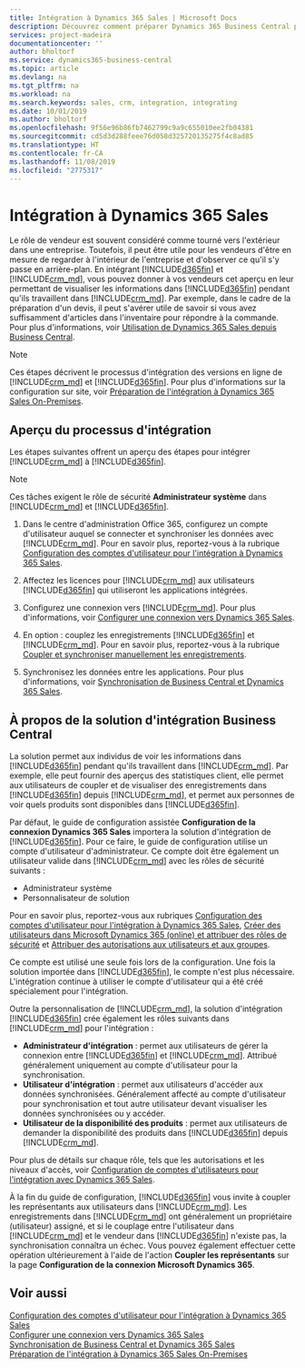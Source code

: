 ```yaml
---
title: Intégration à Dynamics 365 Sales | Microsoft Docs
description: Découvrez comment préparer Dynamics 365 Business Central pour l'intégrer à Dynamics 365 Sales.
services: project-madeira
documentationcenter: ''
author: bholtorf
ms.service: dynamics365-business-central
ms.topic: article
ms.devlang: na
ms.tgt_pltfrm: na
ms.workload: na
ms.search.keywords: sales, crm, integration, integrating
ms.date: 10/01/2019
ms.author: bholtorf
ms.openlocfilehash: 9f56e96b86fb7462799c9a9c655010ee2fb04381
ms.sourcegitcommit: cd5d3d288feee76d058d325720135275f4c8ad85
ms.translationtype: HT
ms.contentlocale: fr-CA
ms.lasthandoff: 11/08/2019
ms.locfileid: "2775317"
---
```

# <a name="integrating-with-dynamics-365-sales"></a>Intégration à Dynamics 365 Sales
Le rôle de vendeur est souvent considéré comme tourné vers l'extérieur dans une entreprise. Toutefois, il peut être utile pour les vendeurs d'être en mesure de regarder à l'intérieur de l'entreprise et d'observer ce qu'il s'y passe en arrière-plan. En intégrant [!INCLUDE[d365fin](includes/d365fin_md.md)] et [!INCLUDE[crm_md](includes/crm_md.md)], vous pouvez donner à vos vendeurs cet aperçu en leur permettant de visualiser les informations dans [!INCLUDE[d365fin](includes/d365fin_md.md)] pendant qu'ils travaillent dans [!INCLUDE[crm_md](includes/crm_md.md)]. Par exemple, dans le cadre de la préparation d'un devis, il peut s'avérer utile de savoir si vous avez suffisamment d'articles dans l'inventaire pour répondre à la commande. Pour plus d'informations, voir [Utilisation de Dynamics 365 Sales depuis Business Central](marketing-integrate-dynamicscrm.md).

> [!NOTE]
> Ces étapes décrivent le processus d'intégration des versions en ligne de [!INCLUDE[crm_md](includes/crm_md.md)] et [!INCLUDE[d365fin](includes/d365fin_md.md)]. Pour plus d'informations sur la configuration sur site, voir [Préparation de l'intégration à Dynamics 365 Sales On-Premises](/dynamics365/business-central/dev-itpro/administration/prepare-dynamics-365-for-sales-for-integration).

<!--## Software Requirements
You must have an Office 365 subscription, and both [!INCLUDE[crm_md](includes/crm_md.md)] and [!INCLUDE[d365fin](includes/d365fin_md.md)] must be part of the same organization.  -->

## <a name="overview-of-the-integration-process"></a>Aperçu du processus d'intégration
Les étapes suivantes offrent un aperçu des étapes pour intégrer [!INCLUDE[crm_md](includes/crm_md.md)] à [!INCLUDE[d365fin](includes/d365fin_md.md)].

> [!Note]  
> Ces tâches exigent le rôle de sécurité **Administrateur système** dans [!INCLUDE[crm_md](includes/crm_md.md)] et [!INCLUDE[d365fin](includes/d365fin_md.md)].  

1. Dans le centre d'administration Office 365, configurez un compte d'utilisateur auquel se connecter et synchroniser les données avec [!INCLUDE[crm_md](includes/crm_md.md)]. Pour en savoir plus, reportez-vous à la rubrique [Configuration des comptes d'utilisateur pour l'intégration à Dynamics 365 Sales](admin-setting-up-integration-with-dynamics-sales.md).

2. Affectez les licences pour [!INCLUDE[crm_md](includes/crm_md.md)] aux utilisateurs [!INCLUDE[d365fin](includes/d365fin_md.md)] qui utiliseront les applications intégrées.

3. Configurez une connexion vers [!INCLUDE[crm_md](includes/crm_md.md)]. Pour plus d'informations, voir [Configurer une connexion vers Dynamics 365 Sales](admin-how-to-set-up-a-dynamics-crm-connection.md).  

4. En option : couplez les enregistrements [!INCLUDE[d365fin](includes/d365fin_md.md)] et [!INCLUDE[crm_md](includes/crm_md.md)]. Pour en savoir plus, reportez-vous à la rubrique [Coupler et synchroniser manuellement les enregistrements](admin-how-to-couple-and-synchronize-records-manually.md).

5. Synchronisez les données entre les applications. Pour plus d'informations, voir [Synchronisation de Business Central et Dynamics 365 Sales](admin-synchronizing-business-central-and-sales.md).  

## <a name="about-the-business-central-integration-solution"></a>À propos de la solution d'intégration Business Central
La solution permet aux individus de voir les informations dans [!INCLUDE[d365fin](includes/d365fin_md.md)] pendant qu'ils travaillent dans [!INCLUDE[crm_md](includes/crm_md.md)]. Par exemple, elle peut fournir des aperçus des statistiques client, elle permet aux utilisateurs de coupler et de visualiser des enregistrements dans [!INCLUDE[d365fin](includes/d365fin_md.md)] depuis [!INCLUDE[crm_md](includes/crm_md.md)], et permet aux personnes de voir quels produits sont disponibles dans [!INCLUDE[d365fin](includes/d365fin_md.md)].

Par défaut, le guide de configuration assistée **Configuration de la connexion Dynamics 365 Sales** importera la solution d'intégration de [!INCLUDE[d365fin](includes/d365fin_md.md)]. Pour ce faire, le guide de configuration utilise un compte d'utilisateur d'administrateur. Ce compte doit être également un utilisateur valide dans [!INCLUDE[crm_md](includes/crm_md.md)] avec les rôles de sécurité suivants :

* Administrateur système  
* Personnalisateur de solution  

Pour en savoir plus, reportez-vous aux rubriques [Configuration des comptes d'utilisateur pour l'intégration à Dynamics 365 Sales](admin-setting-up-integration-with-dynamics-sales.md), [Créer des utilisateurs dans Microsoft Dynamics 365 (online) et attribuer des rôles de sécurité](/dynamics365/customer-engagement/admin/create-users-assign-online-security-roles) et [Attribuer des autorisations aux utilisateurs et aux groupes](ui-define-granular-permissions.md).  

Ce compte est utilisé une seule fois lors de la configuration. Une fois la solution importée dans [!INCLUDE[d365fin](includes/d365fin_md.md)], le compte n'est plus nécessaire. L'intégration continue à utiliser le compte d'utilisateur qui a été créé spécialement pour l'intégration.

Outre la personnalisation de [!INCLUDE[crm_md](includes/crm_md.md)], la solution d'intégration [!INCLUDE[d365fin](includes/d365fin_md.md)] crée également les rôles suivants dans [!INCLUDE[crm_md](includes/crm_md.md)] pour l'intégration :

* **Administrateur d'intégration** : permet aux utilisateurs de gérer la connexion entre [!INCLUDE[d365fin](includes/d365fin_md.md)] et [!INCLUDE[crm_md](includes/crm_md.md)]. Attribué généralement uniquement au compte d'utilisateur pour la synchronisation.  
* **Utilisateur d'intégration** : permet aux utilisateurs d'accéder aux données synchronisées. Généralement affecté au compte d'utilisateur pour synchronisation et tout autre utilisateur devant visualiser les données synchronisées ou y accéder.
* **Utilisateur de la disponibilité des produits** : permet aux utilisateurs de demander la disponibilité des produits dans [!INCLUDE[d365fin](includes/d365fin_md.md)] depuis [!INCLUDE[crm_md](includes/crm_md.md)].

Pour plus de détails sur chaque rôle, tels que les autorisations et les niveaux d'accès, voir [Configuration de comptes d'utilisateurs pour l'intégration avec Dynamics 365 Sales](admin-setting-up-integration-with-dynamics-sales.md).

À la fin du guide de configuration, [!INCLUDE[d365fin](includes/d365fin_md.md)] vous invite à coupler les représentants aux utilisateurs dans [!INCLUDE[crm_md](includes/crm_md.md)]. Les enregistrements dans [!INCLUDE[crm_md](includes/crm_md.md)] ont généralement un propriétaire (utilisateur) assigné, et si le couplage entre l'utilisateur dans [!INCLUDE[crm_md](includes/crm_md.md)] et le vendeur dans [!INCLUDE[d365fin](includes/d365fin_md.md)] n'existe pas, la synchronisation connaîtra un échec. Vous pouvez également effectuer cette opération ultérieurement à l'aide de l'action **Coupler les représentants** sur la page **Configuration de la connexion Microsoft Dynamics 365**.

## <a name="see-also"></a>Voir aussi  
[Configuration des comptes d'utilisateur pour l'intégration à Dynamics 365 Sales](admin-setting-up-integration-with-dynamics-sales.md)  
[Configurer une connexion vers Dynamics 365 Sales](admin-how-to-set-up-a-dynamics-crm-connection.md)  
[Synchronisation de Business Central et Dynamics 365 Sales](admin-synchronizing-business-central-and-sales.md)  
[Préparation de l'intégration à Dynamics 365 Sales On-Premises](/dynamics365/business-central/dev-itpro/administration/prepare-dynamics-365-for-sales-for-integration)
